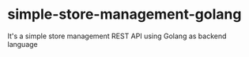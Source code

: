 # simple-store-management-golang
It's a simple store management REST API using Golang as backend language

